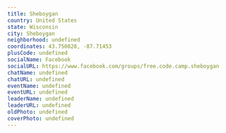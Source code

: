 ```yaml
---
title: Sheboygan
country: United States
state: Wisconsin
city: Sheboygan
neighborhood: undefined
coordinates: 43.750828, -87.71453
plusCode: undefined
socialName: Facebook
socialURL: https://www.facebook.com/groups/free.code.camp.sheboygan
chatName: undefined
chatURL: undefined
eventName: undefined
eventURL: undefined
leaderName: undefined
leaderURL: undefined
oldPhoto: undefined
coverPhoto: undefined
---
```

